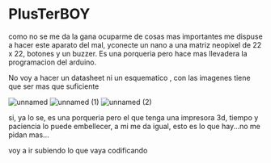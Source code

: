# PlusTerBOY



como no se me da la gana ocuparme de cosas mas importantes me dispuse a hacer este aparato del mal,
yconecte un nano a una matriz neopixel de 22 x 22, botones y un buzzer.
Es una porqueria pero hace mas llevadera la programacion del arduino.


No voy a hacer un datasheet ni un esquematico , con las imagenes tiene que ser mas que suficiente 



![unnamed](https://github.com/user-attachments/assets/e1a0d8ee-16f6-460a-9db6-29f6079096b7)
![unnamed (1)](https://github.com/user-attachments/assets/587e902b-6c26-4078-8ba3-934df7487d66)
![unnamed (2)](https://github.com/user-attachments/assets/a87df6fb-db43-45cf-817d-04d6c73026d9)

si, ya lo se, es una porqueria pero el que tenga una impresora 3d, tiempo y paciencia lo puede embellecer,
a mi me da igual, esto es lo que hay...no me pidan mas...


voy a ir subiendo lo que vaya codificando
